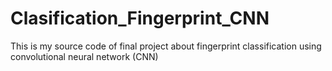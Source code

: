 # Clasification_Fingerprint_CNN
This is my source code of final project about fingerprint classification using convolutional neural network (CNN)
